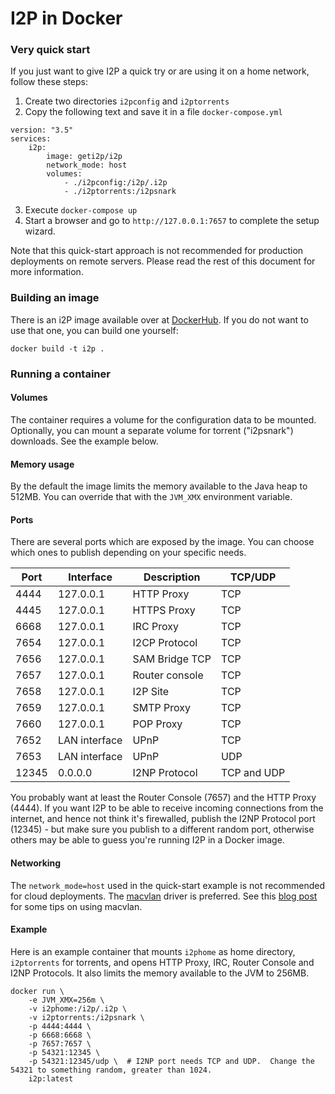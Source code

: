 # I2P in Docker

### Very quick start
If you just want to give I2P a quick try or are using it on a home network, follow these steps:

1. Create two directories `i2pconfig` and `i2ptorrents`
2. Copy the following text and save it in a file `docker-compose.yml`
```
version: "3.5"
services:
    i2p:
        image: geti2p/i2p
        network_mode: host
        volumes:
            - ./i2pconfig:/i2p/.i2p
            - ./i2ptorrents:/i2psnark
```
3. Execute `docker-compose up`
4. Start a browser and go to `http://127.0.0.1:7657` to complete the setup wizard.

Note that this quick-start approach is not recommended for production deployments on remote servers.  Please read the rest of this document for more information.

### Building an image
There is an i2P image available over at [DockerHub](https://hub.docker.com).  If you do not want to use that one, you can build one yourself:
```
docker build -t i2p .
```

### Running a container

#### Volumes
The container requires a volume for the configuration data to be mounted.  Optionally, you can mount a separate volume for torrent ("i2psnark") downloads.  See the example below.

#### Memory usage
By the default the image limits the memory available to the Java heap to 512MB.  You can override that with the `JVM_XMX` environment variable.

#### Ports
There are several ports which are exposed by the image.  You can choose which ones to publish depending on your specific needs.

|Port|Interface|Description|TCP/UDP|
|---|---|---|---|
|4444|127.0.0.1|HTTP Proxy|TCP|
|4445|127.0.0.1|HTTPS Proxy|TCP|
|6668|127.0.0.1|IRC Proxy|TCP|
|7654|127.0.0.1|I2CP Protocol|TCP|
|7656|127.0.0.1|SAM Bridge TCP|TCP|
|7657|127.0.0.1|Router console|TCP|
|7658|127.0.0.1|I2P Site|TCP|
|7659|127.0.0.1|SMTP Proxy|TCP|
|7660|127.0.0.1|POP Proxy|TCP|
|7652|LAN interface|UPnP|TCP|
|7653|LAN interface|UPnP|UDP|
|12345|0.0.0.0|I2NP Protocol|TCP and UDP|

You probably want at least the Router Console (7657)  and the HTTP Proxy (4444).  If you want I2P to be able to receive incoming connections from the internet, and hence not think it's firewalled, publish the I2NP Protocol port (12345) - but make sure you publish to a different random port, otherwise others may be able to guess you're running I2P in a Docker image.

#### Networking
The `network_mode=host` used in the quick-start example is not recommended for cloud deployments.  The [macvlan](https://docs.docker.com/network/macvlan) driver is preferred.  See this [blog post](https://blog.oddbit.com/post/2018-03-12-using-docker-macvlan-networks/) for some tips on using macvlan.

#### Example
Here is an example container that mounts `i2phome` as home directory, `i2ptorrents` for torrents, and opens HTTP Proxy, IRC, Router Console and I2NP Protocols.  It also limits the memory available to the JVM to 256MB.
```
docker run \
    -e JVM_XMX=256m \
    -v i2phome:/i2p/.i2p \
    -v i2ptorrents:/i2psnark \
    -p 4444:4444 \
    -p 6668:6668 \
    -p 7657:7657 \
    -p 54321:12345 \
    -p 54321:12345/udp \  # I2NP port needs TCP and UDP.  Change the 54321 to something random, greater than 1024.
    i2p:latest
```

